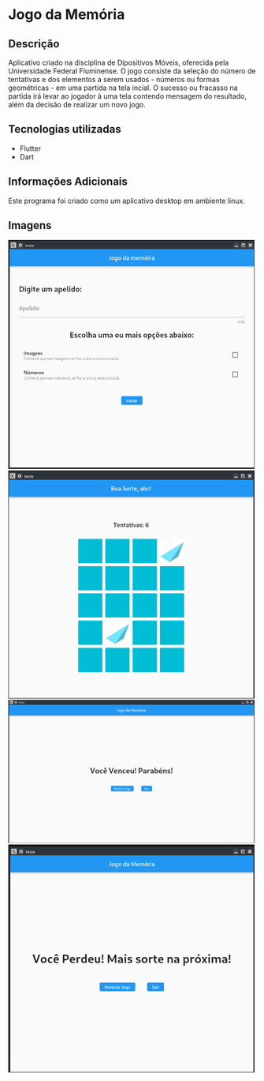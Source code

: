 # Jogo da Memória

## Descrição 

Aplicativo criado na disciplina de Dipositivos Móveis, oferecida pela Universidade Federal Fluminense. O jogo consiste da seleção do número de tentativas e dos elementos a serem usados - números ou formas geométricas -  em uma partida na tela incial. 
O sucesso ou fracasso na partida irá levar ao jogador à uma tela contendo mensagem do resultado, além da decisão de realizar um novo jogo.

## Tecnologias utilizadas

- Flutter
- Dart

## Informações Adicionais

Este programa foi criado como um aplicativo desktop em ambiente linux.

## Imagens

<img src="https://github.com/EMV271828/jogo_da_memoria/blob/readme_e_licenca/img/jogo_da_memoria_tela_inicial.png" width="500px">
<img src="https://github.com/EMV271828/jogo_da_memoria/blob/readme_e_licenca/img/jogo_da_memoria_partida.png" width="500px">
<img src="https://github.com/EMV271828/jogo_da_memoria/blob/readme_e_licenca/img/jogo_da_memoria_vitoria.png" width="500px">
<img src="https://github.com/EMV271828/jogo_da_memoria/blob/readme_e_licenca/img/jogo_da_memoria_derrota.png" width="500px">
